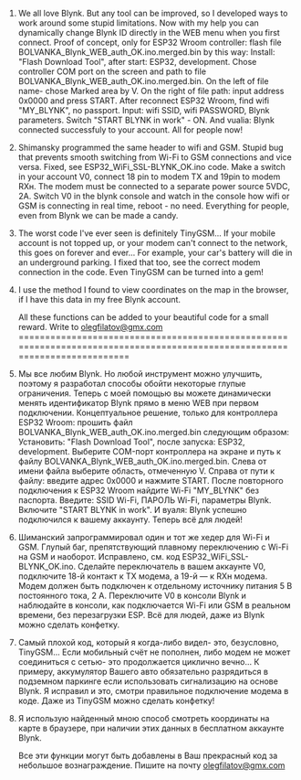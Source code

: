 1.  We all love Blynk. But any tool can be improved, so I developed ways to work around some stupid limitations.
  Now with my help you can dynamically change Blynk ID directly in the WEB menu when you first connect.
   Proof of concept, only for ESP32 Wroom controller: flash file BOLVANKA_Blynk_WEB_auth_OK.ino.merged.bin by this way: 
   Install: "Flash Download Tool", after start: ESP32, development. Chose controller COM port on the screen and 
   path to file BOLVANKA_Blynk_WEB_auth_OK.ino.merged.bin. On the left of file name- chose Marked area by V. 
   On the right of file path: input address 0x0000 and press START. 
    After reconnect ESP32 Wroom, find wifi "MY_BLYNK", no passport. 
     Input: wifi SSID, wifi PASSWORD, Blynk parameters. Switch "START BLYNK in work" - ON. And vualia:
    Blynk connected successfuly to your 
     account. All for people now! 
2. Shimansky programmed the same header to wifi and GSM.
  Stupid bug that prevents smooth switching from Wi-Fi to GSM connections and vice versa.
   Fixed, see ESP32_WiFi_SSL-BLYNK_OK.ino code.
   Make a switch in your account V0, connect 18 pin to modem TX and 19pin to modem RXн. 
The modem must be connected to a separate power source 5VDC, 2A. 
Switch V0 in the blynk console and watch in the console how wifi or GSM is connecting in real time, reboot - no need.
 Everything for people, even from Blynk we can be made a candy.
3. The worst code I've ever seen is definitely TinyGSM...
If your mobile account is not topped up, or your modem can't connect to the network,
 this goes on forever and ever... For example, your car's battery will die in an underground parking.
I fixed that too, see the correct modem connection in the code.
Even TinyGSM can be turned into a gem!

4. I use the method I found to view coordinates on the map in the browser, if I have this data in my free Blynk account.

   All these functions can be added to your beautiful code for a small reward. Write to olegfilatov@gmx.com
===========================================================================================================================
1. Мы все любим Blynk. Но любой инструмент можно улучшить, поэтому я разработал способы обойти некоторые глупые ограничения.      Теперь с моей помощью вы можете динамически менять идентификатор Blynk прямо в меню WEB при первом подключении. Концептуальное решение, только для контроллера ESP32 Wroom: прошить файл BOLVANKA_Blynk_WEB_auth_OK.ino.merged.bin следующим образом: Установить: "Flash Download Tool", после запуска: ESP32, development. Выберите COM-порт контроллера на экране и путь к файлу BOLVANKA_Blynk_WEB_auth_OK.ino.merged.bin. Слева от имени файла выберите область, отмеченную V. Справа от пути к файлу: введите адрес 0x0000 и нажмите START. После повторного подключения к ESP32 Wroom найдите Wi-Fi "MY_BLYNK" без паспорта. Введите: SSID Wi-Fi, ПАРОЛЬ Wi-Fi, параметры Blynk. Включите "START BLYNK in work". И вуаля: Blynk успешно подключился к вашему аккаунту. Теперь всё для людей!
   
2. Шиманский запрограммировал один и тот же хедер для Wi-Fi и GSM.
Глупый баг, препятствующий плавному переключению с Wi-Fi на GSM и наоборот.
Исправлено, см. код ESP32_WiFi_SSL-BLYNK_OK.ino.
  Сделайте переключатель в вашем аккаунте V0, подключите 18-й контакт к TX модема, а 19-й — к RXн модема.
Модем должен быть подключен к отдельному источнику питания 5 В постоянного тока, 2 А.
  Переключите V0 в консоли Blynk и наблюдайте в консоли, как подключается Wi-Fi или GSM в реальном времени, без перезагрузки ESP.
Всё для людей, даже из Blynk можно сделать конфетку.

3. Самый плохой код, который я когда-либо видел- это, безусловно, TinyGSM...
 Если мобильный счёт не пополнен, либо модем не может соединиться с сетью- это продолжается циклично вечно...
 К примеру, аккумулятор Вашего авто обязательно разрядиться в подземном паркинге если использовать сигнализацию на основе Blynk.
 Я исправил и это, смотри правильное подключение модема в коде. 
Даже из TinyGSM можно сделать конфетку!

4. Я использую найденный мною способ смотреть координаты на карте в браузере, при наличии этих данных в бесплатном аккаунте Blynk.
 
   Все эти функции могут быть добавлены в Ваш прекрасный код за небольшое вознаграждение. Пишите на почту olegfilatov@gmx.com
   
